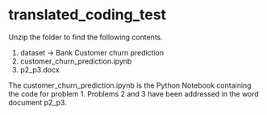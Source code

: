 # translated_coding_test

Unzip the folder to find the following contents.
1. dataset -> Bank Customer churn prediction
2. customer_churn_prediction.ipynb
3. p2_p3.docx

The customer_churn_prediction.ipynb is the Python Notebook containing the code for problem 1. Problems 2 and 3 have been addressed in the word document p2_p3.
